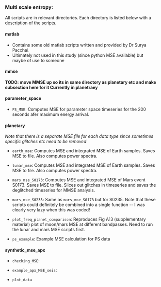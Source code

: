 ### Multi scale entropy: 

All scripts are in relevant directories. Each directory is listed below with a description
of the scripts. 


#### matlab 
- Contains some old matlab scripts written and provided by Dr Surya Pacchai. 
- Ultimately not used in this study (since python MSE available) but maybe
  of use to someone


#### mmse 
**TODO: move MMSE up so its in same 
directory as planetary etc and make subsection here for it
Currently in planetraey**


#### parameter_space 
- `PS_MSE`: Computes MSE for parameter space timeseries for the 200 seconds afer
  maximum energy arrival. 

#### planetary 
*Note that there is a separate MSE file for each data type since sometimes specific glitches etc need to be removed*

- `earth_mse`: Computes MSE and integrated MSE of Earth samples. Saves MSE to file. Also computes power spectra.


- `lunar_mse`: Computes MSE and integrated MSE of Earth samples. Saves MSE to file.  Also computes power spectra.


- `mars_mse_S0173`: Computes MSE and integrated MSE of Mars event S0173. Saves MSE to file.
                    Slices out glitches in timeseries and saves the deglitched timeseries for MMSE analysis.


- `mars_mse_S0235`: Same as `mars_mse_S0173` but for S0235. Note that these scripts could definitely be
  combined into a single function -- I was clearly very lazy when this was coded! 


- `plot_freq_planet_comparison`: Reproduces Fig A13 (supplementary material) plot of moon/mars MSE at different 
  bandpasses. Need to run the lunar and mars MSE scripts first. 


- `ps_example`: Example MSE calculation for PS data



#### synthetic_mse_apx 

- `checking_MSE`: 


- `example_apx_MSE_seis`: 


- `plot_data`
